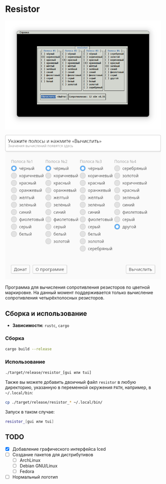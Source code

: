 # Resistor

![](data/screenshot_tui.png)

![](data/screenshot_gui.png)

Программа для вычисления сопротивления резисторов по цветной маркировке. На данный момент поддерживается только вычисление сопротивления четырёхполосных резисторов.

## Сборка и использование

- **Зависимости:** `rustc`, `cargo`

### Сборка

```bash
cargo build --release
```

### Использование

```bash
./target/release/resistor_[gui или tui]
```

Также вы можете добавить двоичный файл `resistor` в любую директорию, указанную в переменной окружения `PATH`, например, в `~/.local/bin`:

```bash
cp ./target/release/resistor_* ~/.local/bin/
```

Запуск в таком случае:

```bash
resistor_[gui или tui]
```

## TODO

- [X] Добавление графического интерфейса Iced
- [ ] Создание пакетов для дистрибутивов
  - [ ] ArchLinux
  - [ ] Debian GNU/Linux
  - [ ] Fedora
- [ ] Нормальный логотип
